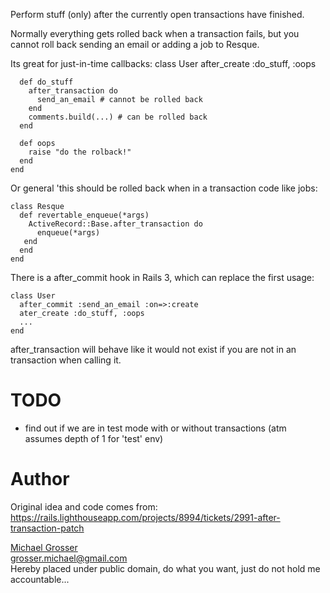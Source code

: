Perform stuff (only) after the currently open transactions have finished.

Normally everything gets rolled back when a transaction fails, but you cannot roll back sending an email or adding a job to Resque.

Its great for just-in-time callbacks:
    class User
      after_create :do_stuff, :oops

      def do_stuff
        after_transaction do
          send_an_email # cannot be rolled back
        end
        comments.build(...) # can be rolled back
      end

      def oops
        raise "do the rolback!"
      end
    end

Or general 'this should be rolled back when in a transaction code like jobs:

    class Resque
      def revertable_enqueue(*args)
        ActiveRecord::Base.after_transaction do
          enqueue(*args)
       end
      end
    end
    
There is a after_commit hook in Rails 3, which can replace the first usage:

    class User
      after_commit :send_an_email :on=>:create
      ater_create :do_stuff, :oops
      ...
    end

after_transaction will behave like it would not exist if you are not in an transaction when calling it.

TODO
=====
 - find out if we are in test mode with or without transactions (atm assumes depth of 1 for 'test' env)


Author
======
Original idea and code comes from: https://rails.lighthouseapp.com/projects/8994/tickets/2991-after-transaction-patch 


[Michael Grosser](http://pragmatig.wordpress.com)  
grosser.michael@gmail.com  
Hereby placed under public domain, do what you want, just do not hold me accountable...

